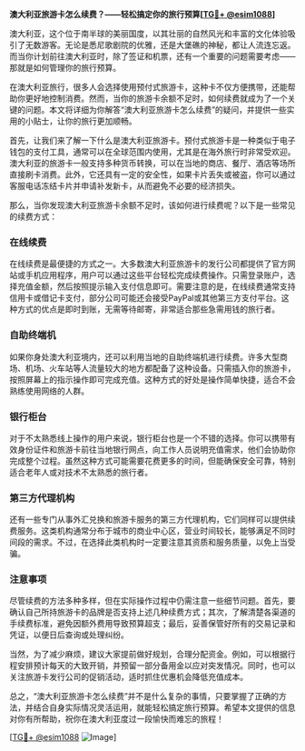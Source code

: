 **澳大利亚旅游卡怎么续费？——轻松搞定你的旅行预算[[TG💪+ @esim1088](https://t.me/s/esim1088)]**

澳大利亚，这个位于南半球的美丽国度，以其壮丽的自然风光和丰富的文化体验吸引了无数游客。无论是悉尼歌剧院的优雅，还是大堡礁的神秘，都让人流连忘返。而当你计划前往澳大利亚时，除了签证和机票，还有一个重要的问题需要考虑——那就是如何管理你的旅行预算。

在澳大利亚旅行，很多人会选择使用预付式旅游卡，这种卡不仅方便携带，还能帮助你更好地控制消费。然而，当你的旅游卡余额不足时，如何续费就成为了一个关键的问题。本文将详细为你解答“澳大利亚旅游卡怎么续费”的疑问，并提供一些实用的小贴士，让你的旅行更加顺畅。

首先，让我们来了解一下什么是澳大利亚旅游卡。预付式旅游卡是一种类似于电子钱包的支付工具，通常可以在全球范围内使用，尤其是在海外旅行时非常受欢迎。澳大利亚的旅游卡一般支持多种货币转换，可以在当地的商店、餐厅、酒店等场所直接刷卡消费。此外，它还具有一定的安全性，如果卡片丢失或被盗，你可以通过客服电话冻结卡片并申请补发新卡，从而避免不必要的经济损失。

那么，当你发现澳大利亚旅游卡余额不足时，该如何进行续费呢？以下是一些常见的续费方式：

### 在线续费

在线续费是最便捷的方式之一。大多数澳大利亚旅游卡的发行公司都提供了官方网站或手机应用程序，用户可以通过这些平台轻松完成续费操作。只需登录账户，选择充值金额，然后按照提示输入支付信息即可。需要注意的是，在线续费通常支持信用卡或借记卡支付，部分公司可能还会接受PayPal或其他第三方支付平台。这种方式的优点是即时到账，无需等待邮寄，非常适合那些急需用钱的旅行者。

### 自助终端机

如果你身处澳大利亚境内，还可以利用当地的自助终端机进行续费。许多大型商场、机场、火车站等人流量较大的地方都配备了这种设备。只需插入你的旅游卡，按照屏幕上的指示操作即可完成充值。这种方式的好处是操作简单快捷，适合不会熟练使用网络的人群。

### 银行柜台

对于不太熟悉线上操作的用户来说，银行柜台也是一个不错的选择。你可以携带有效身份证件和旅游卡前往当地银行网点，向工作人员说明充值需求，他们会协助你完成整个过程。虽然这种方式可能需要花费更多的时间，但能确保安全可靠，特别适合老年人或对技术不太熟悉的旅行者。

### 第三方代理机构

还有一些专门从事外汇兑换和旅游卡服务的第三方代理机构，它们同样可以提供续费服务。这类机构通常分布于城市的商业中心区，营业时间较长，能够满足不同时间段的需求。不过，在选择此类机构时一定要注意其资质和服务质量，以免上当受骗。

### 注意事项

尽管续费的方法多种多样，但在实际操作过程中仍需注意一些细节问题。首先，要确认自己所持旅游卡的品牌是否支持上述几种续费方式；其次，了解清楚各渠道的手续费标准，避免因额外费用导致预算超支；最后，妥善保管好所有的交易记录和凭证，以便日后查询或处理纠纷。

当然，为了减少麻烦，建议大家提前做好规划，合理分配资金。例如，可以根据行程安排预计每天的大致开销，并预留一部分备用金以应对突发情况。同时，也可以关注旅游卡发行公司的促销活动，适时抓住优惠机会降低充值成本。

总之，“澳大利亚旅游卡怎么续费”并不是什么复杂的事情，只要掌握了正确的方法，并结合自身实际情况灵活运用，就能轻松搞定旅行预算。希望本文提供的信息对你有所帮助，祝你在澳大利亚度过一段愉快而难忘的旅程！

[[TG💪+ @esim1088](https://t.me/s/esim1088) ![Image](https://i.postimg.cc/4NQfJmqS/Snipaste-2025-05-13-00-14-12.png)]